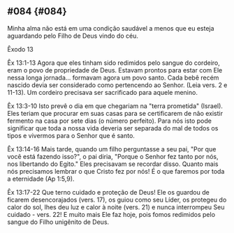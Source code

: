 ## #084 {#084}

Minha alma não está em uma condição saudável a menos que eu esteja aguardando pelo Filho de Deus vindo do céu.

Êxodo 13

Êx 13:1-13 Agora que eles tinham sido redimidos pelo sangue do cordeiro, eram o povo de propriedade de Deus. Estavam prontos para estar com Ele nessa longa jornada... formavam agora um povo santo. Cada bebê recém nascido devia ser considerado como pertencendo ao Senhor. (Leia vers. 2 e 11-13). Um cordeiro precisava ser sacrificado para aquele menino.

Êx 13:3-10 Isto prevê o dia em que chegariam na &quot;terra prometida&quot; (Israel). Eles teriam que procurar em suas casas para se certificarem de não existir fermento na casa por sete dias (o número perfeito). Para nós isto pode significar que toda a nossa vida deveria ser separada do mal de todos os tipos e vivermos para o Senhor que é santo.

Êx 13:14-16 Mais tarde, quando um filho perguntasse a seu pai, &quot;Por que você está fazendo isso?&quot;, o pai diria, &quot;Porque o Senhor fez tanto por nós, nos libertando do Egito.&quot; Eles precisavam se recordar disso. Quanto mais nós precisamos lembrar o que Cristo fez por nós! É o que faremos por toda a eternidade (Ap 1:5,9).

Êx 13:17-22 Que terno cuidado e proteção de Deus! Ele os guardou de ficarem desencorajados (vers. 17), os guiou como seu Líder, os protegeu do calor do sol, lhes deu luz e calor à noite (vers. 21) e nunca interrompeu Seu cuidado - vers. 22! E muito mais Ele faz hoje, pois fomos redimidos pelo sangue do Filho unigênito de Deus.